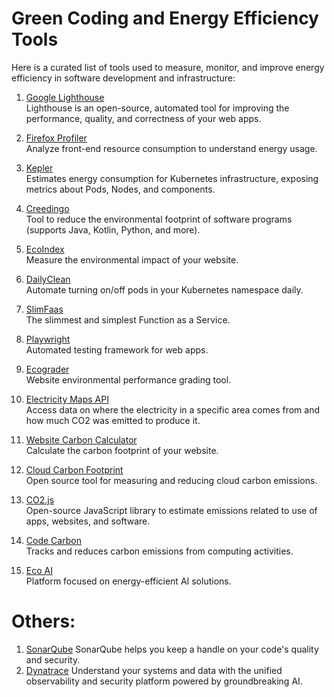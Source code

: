 # Green Coding and Energy Efficiency Tools

Here is a curated list of tools used to measure, monitor, and improve energy efficiency in software development and infrastructure:

1. [Google Lighthouse](https://chromewebstore.google.com/detail/blipmdconlkpinefehnmjammfjpmpbjk?utm_source=item-share-cb)  
   Lighthouse is an open-source, automated tool for improving the performance, quality, and correctness of your web apps.

2. [Firefox Profiler](https://profiler.firefox.com/)  
   Analyze front-end resource consumption to understand energy usage.

3. [Kepler](https://github.com/sustainable-computing-io/kepler)  
   Estimates energy consumption for Kubernetes infrastructure, exposing metrics about Pods, Nodes, and components.

4. [Creedingo](https://github.com/green-code-initiative/creedengo-java)  
   Tool to reduce the environmental footprint of software programs (supports Java, Kotlin, Python, and more).

5. [EcoIndex](https://www.ecoindex.fr/en/)  
   Measure the environmental impact of your website.

6. [DailyClean](https://github.com/AxaFrance/dailyclean)  
   Automate turning on/off pods in your Kubernetes namespace daily.

7. [SlimFaas](https://github.com/SlimPlanet/SlimFaas/blob/main/documentation/planet-saver.md)  
   The slimmest and simplest Function as a Service.

8. [Playwright](https://playwright.dev/)  
   Automated testing framework for web apps.

9. [Ecograder](https://ecograder.com/)  
   Website environmental performance grading tool.

10. [Electricity Maps API](https://portal.electricitymaps.com/docs/getting-started#geolocation)  
    Access data on where the electricity in a specific area comes from and how much CO2 was emitted to produce it.

11. [Website Carbon Calculator](https://www.websitecarbon.com/)  
    Calculate the carbon footprint of your website.

12. [Cloud Carbon Footprint](https://www.cloudcarbonfootprint.org/)  
    Open source tool for measuring and reducing cloud carbon emissions.

13. [CO2.js](https://www.thegreenwebfoundation.org/co2-js/)  
    Open-source JavaScript library to estimate emissions related to use of apps, websites, and software.

14. [Code Carbon](https://codecarbon.io/)  
    Tracks and reduces carbon emissions from computing activities.

15. [Eco AI](https://ecoai.energy/)  
    Platform focused on energy-efficient AI solutions.

# Others:

1. [SonarQube](https://www.sonarsource.com/products/sonarqube/)
   SonarQube helps you keep a handle on your code's quality and security.
2. [Dynatrace](https://www.dynatrace.com/)
   Understand your systems and data with the unified observability and security platform powered by groundbreaking AI.

   
